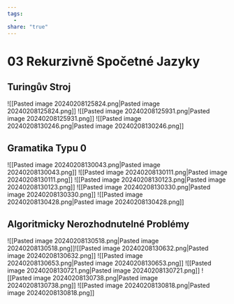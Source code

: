 ```yaml
---
tags:
  - 
share: "true"
---
```


# 03 Rekurzivně Spočetné Jazyky

## Turingův Stroj

![[Pasted image 20240208125824.png|Pasted image 20240208125824.png]]
![[Pasted image 20240208125931.png|Pasted image 20240208125931.png]]
![[Pasted image 20240208130246.png|Pasted image 20240208130246.png]]

## Gramatika Typu 0

![[Pasted image 20240208130043.png|Pasted image 20240208130043.png]]
![[Pasted image 20240208130111.png|Pasted image 20240208130111.png]]
![[Pasted image 20240208130123.png|Pasted image 20240208130123.png]]
![[Pasted image 20240208130330.png|Pasted image 20240208130330.png]]
![[Pasted image 20240208130428.png|Pasted image 20240208130428.png]]

## Algoritmicky Nerozhodnutelné Problémy

![[Pasted image 20240208130518.png|Pasted image 20240208130518.png]]![[Pasted image 20240208130632.png|Pasted image 20240208130632.png]]
![[Pasted image 20240208130653.png|Pasted image 20240208130653.png]]
![[Pasted image 20240208130721.png|Pasted image 20240208130721.png]]
![[Pasted image 20240208130738.png|Pasted image 20240208130738.png]]
![[Pasted image 20240208130818.png|Pasted image 20240208130818.png]]